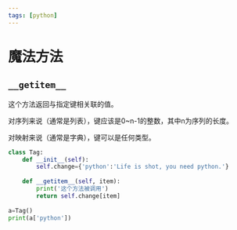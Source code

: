 ```yaml
---
tags: [python]
---
```


# 魔法方法

## `__getitem__`

这个方法返回与指定键相关联的值。

对序列来说（通常是列表），键应该是0~n-1的整数，其中n为序列的长度。

对映射来说（通常是字典），键可以是任何类型。

```python
class Tag:
    def __init__(self):
        self.change={'python':'Life is shot, you need python.'}
 
    def __getitem__(self, item):
        print('这个方法被调用')
        return self.change[item]
 
a=Tag()
print(a['python'])
```
